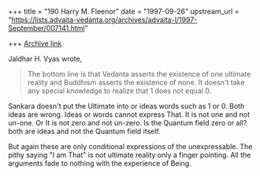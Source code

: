 +++
title = "190 Harry M. Fleenor"
date = "1997-09-26"
upstream_url = "https://lists.advaita-vedanta.org/archives/advaita-l/1997-September/007141.html"

+++
[Archive link](https://lists.advaita-vedanta.org/archives/advaita-l/1997-September/007141.html)

Jaldhar H. Vyas wrote,
>The bottom line is that Vedanta asserts the existence of one ultimate
>reality and Buddhism asserts the existence of none.  It doesn't take any
>special knowledge to realize that 1 does not equal 0.

Sankara doesn't put the Ultimate
into or ideas words such as 1 or 0.
Both ideas are wrong.
Ideas or words cannot express That.
It is not one and not un-one.
Or It is not zero and not un-zero.
Is the Quantum field zero or all?
both are ideas and not the Quantum field itself.

But again these are only conditional expressions
of the unexpressable.
The pithy saying "I am That" is not ultimate reality
only a finger pointing.
All the arguments fade to nothing
with the experience of Being.

